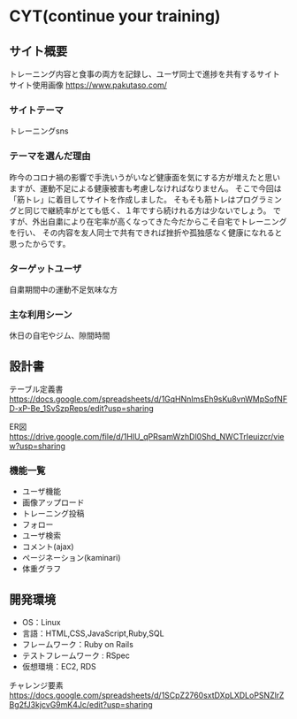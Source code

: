 # CYT(continue your training)

## サイト概要
トレーニング内容と食事の両方を記録し、ユーザ同士で進捗を共有するサイト
サイト使用画像 https://www.pakutaso.com/

### サイトテーマ
トレーニングsns

### テーマを選んだ理由
昨今のコロナ禍の影響で手洗いうがいなど健康面を気にする方が増えたと思いますが、運動不足による健康被害も考慮しなければなりません。
そこで今回は「筋トレ」に着目してサイトを作成しました。
そもそも筋トレはプログラミングと同じで継続率がとても低く、１年ですら続けれる方は少ないでしょう。
ですが、外出自粛により在宅率が高くなってきた今だからこそ自宅でトレーニングを行い、
その内容を友人同士で共有できれば挫折や孤独感なく健康になれると思ったからです。

### ターゲットユーザ
自粛期間中の運動不足気味な方

### 主な利用シーン
休日の自宅やジム、隙間時間

## 設計書
テーブル定義書 https://docs.google.com/spreadsheets/d/1GqHNnImsEh9sKu8vnWMpSofNFD-xP-Be_1SvSzpReps/edit?usp=sharing

ER図 https://drive.google.com/file/d/1HIU_qPRsamWzhDl0Shd_NWCTrIeuizcr/view?usp=sharing

### 機能一覧
- ユーザ機能
- 画像アップロード
- トレーニング投稿
- フォロー
- ユーザ検索
- コメント(ajax)
- ページネーション(kaminari)
- 体重グラフ


## 開発環境
- OS：Linux
- 言語：HTML,CSS,JavaScript,Ruby,SQL
- フレームワーク：Ruby on Rails
- テストフレームワーク : RSpec
- 仮想環境：EC2, RDS

チャレンジ要素　https://docs.google.com/spreadsheets/d/1SCpZ2760sxtDXpLXDLoPSNZlrZBg2fJ3kjcvG9mK4Jc/edit?usp=sharing
